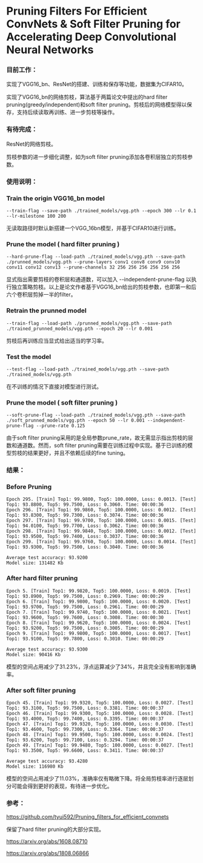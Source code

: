 # Pruning Filters For Efficient ConvNets & Soft Filter Pruning for Accelerating Deep Convolutional Neural Networks



### 目前工作：

实现了VGG16_bn、ResNet的搭建、训练和保存等功能，数据集为CIFAR10。

实现了VGG16_bn的网络剪枝，算法基于两篇论文中提出的hard filter pruning(greedy/independent)和soft filter pruning。剪枝后的网络模型得以保存，支持后续读取再训练、进一步剪枝等操作。

### 有待完成：

ResNet的网络剪枝。

剪枝参数的进一步细化调整，如为soft filter pruning添加各卷积层独立的剪枝参数。



### 使用说明：

### Train the origin VGG16_bn model

```
--train-flag --save-path ./trained_models/vgg.pth --epoch 300 --lr 0.1 --lr-milestone 100 200
```

无读取路径时默认新搭建一个VGG_16bn模型，并基于CIFAR10进行训练。

### Prune the model ( hard filter pruning )

```
--hard-prune-flag --load-path ./trained_models/vgg.pth --save-path ./prunned_models/vgg.pth --prune-layers conv1 conv8 conv9 conv10 conv11 conv12 conv13 --prune-channels 32 256 256 256 256 256 256
```

显式指出需要剪枝的卷积层和通道数，可以加入 --independent-prune-flag 以执行独立策略剪枝。以上是论文作者基于VGG16_bn给出的剪枝参数，也即第一和后六个卷积层剪掉一半的filter。

### Retrain the prunned model

```
--train-flag --load-path ./prunned_models/vgg.pth --save-path ./trained_prunned_models/vgg.pth --epoch 20 --lr 0.001
```

剪枝后再训练应当显式给出适当的学习率。

### Test the model

```
--test-flag --load-path ./trained_models/vgg.pth --save-path ./trained_models/vgg.pth
```

在不训练的情况下直接对模型进行测试。

### Prune the model ( soft filter pruning )

```
--soft-prune-flag --load-path ./trained_models/vgg.pth --save-path ./soft_prunned_models/vgg.pth --epoch 50 --lr 0.001 --independent-prune-flag --prune-rate 0.125
```

由于soft filter pruning采用的是全局参数prune_rate，故无需显示指出剪枝的层数和通道数。然而，soft filter pruning需要在训练过程中实现。基于已训练的模型剪枝的结果更好，并且不依赖后续的fine tuning。



### 结果：

### Before Pruning

```
Epoch 295. [Train] Top1: 99.9800, Top5: 100.0000, Loss: 0.0013. [Test] Top1: 93.8800, Top5: 99.7500, Loss: 0.3060. Time: 00:00:36
Epoch 296. [Train] Top1: 99.9860, Top5: 100.0000, Loss: 0.0012. [Test] Top1: 93.8300, Top5: 99.7300, Loss: 0.3074. Time: 00:00:36
Epoch 297. [Train] Top1: 99.9700, Top5: 100.0000, Loss: 0.0015. [Test] Top1: 94.0100, Top5: 99.7700, Loss: 0.3062. Time: 00:00:36
Epoch 298. [Train] Top1: 99.9840, Top5: 100.0000, Loss: 0.0012. [Test] Top1: 93.9500, Top5: 99.7400, Loss: 0.3037. Time: 00:00:36
Epoch 299. [Train] Top1: 99.9760, Top5: 100.0000, Loss: 0.0014. [Test] Top1: 93.9300, Top5: 99.7500, Loss: 0.3040. Time: 00:00:36

Average test accuracy: 93.9200
Model size: 131482 Kb
```

### After hard filter pruning

```
Epoch 5. [Train] Top1: 99.9820, Top5: 100.0000, Loss: 0.0019. [Test] Top1: 93.8900, Top5: 99.7500, Loss: 0.2969. Time: 00:00:29
Epoch 6. [Train] Top1: 99.9800, Top5: 100.0000, Loss: 0.0020. [Test] Top1: 93.9700, Top5: 99.7500, Loss: 0.2961. Time: 00:00:29
Epoch 7. [Train] Top1: 99.9740, Top5: 100.0000, Loss: 0.0021. [Test] Top1: 93.9600, Top5: 99.7600, Loss: 0.3008. Time: 00:00:30
Epoch 8. [Train] Top1: 99.9620, Top5: 100.0000, Loss: 0.0024. [Test] Top1: 93.9200, Top5: 99.7500, Loss: 0.3005. Time: 00:00:29
Epoch 9. [Train] Top1: 99.9800, Top5: 100.0000, Loss: 0.0017. [Test] Top1: 93.9100, Top5: 99.7800, Loss: 0.3010. Time: 00:00:29

Average test accuracy: 93.9300
Model size: 90416 Kb
```

模型的空间占用减少了31.23%，浮点运算减少了34%，并且完全没有影响到准确率。

### After soft filter pruning

```
Epoch 45. [Train] Top1: 99.9320, Top5: 100.0000, Loss: 0.0027. [Test] Top1: 93.3100, Top5: 99.7500, Loss: 0.3381. Time: 00:00:37
Epoch 46. [Train] Top1: 99.9300, Top5: 100.0000, Loss: 0.0028. [Test] Top1: 93.4000, Top5: 99.7400, Loss: 0.3395. Time: 00:00:37
Epoch 47. [Train] Top1: 99.9320, Top5: 100.0000, Loss: 0.0030. [Test] Top1: 93.4600, Top5: 99.7300, Loss: 0.3364. Time: 00:00:37
Epoch 48. [Train] Top1: 99.9500, Top5: 100.0000, Loss: 0.0024. [Test] Top1: 93.6200, Top5: 99.7100, Loss: 0.3294. Time: 00:00:37
Epoch 49. [Train] Top1: 99.9480, Top5: 100.0000, Loss: 0.0027. [Test] Top1: 93.3500, Top5: 99.6600, Loss: 0.3411. Time: 00:00:37

Average test accuracy: 93.4280
Model size: 116980 Kb
```

模型的空间占用减少了11.03%，准确率仅有略微下降。将全局剪枝率进行逐层划分可能会得到更好的表现，有待进一步优化。



### 参考：

https://github.com/tyui592/Pruning_filters_for_efficient_convnets

保留了hard filter pruning的大部分实现。

https://arxiv.org/abs/1608.08710

https://arxiv.org/abs/1808.06866